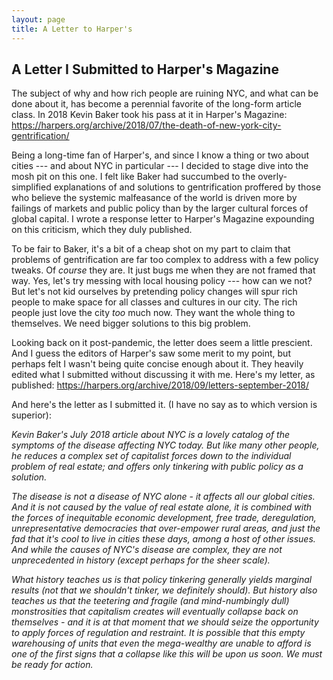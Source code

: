 ```yaml
---
layout: page
title: A Letter to Harper's
---
```


## A Letter I Submitted to Harper's Magazine 

The subject of why and how rich people are ruining NYC, and what can be
done about it, has become a perennial favorite of the long-form article
class. In 2018 Kevin Baker took his pass at it in Harper's Magazine:  
https://harpers.org/archive/2018/07/the-death-of-new-york-city-gentrification/

Being a long-time fan of Harper's, and since I know a thing or two
about cities --- and about NYC in particular --- I decided to stage
dive into the mosh pit on this one. I felt like Baker had succumbed to
the overly-simplified explanations of and solutions to gentrification
proffered by those who believe the systemic malfeasance of the world is
driven more by failings of markets and public policy than by the larger
cultural forces of global capital. I wrote a response letter to Harper's
Magazine expounding on this criticism, which they duly published.

To be fair to Baker, it's a bit of a cheap shot on my part to claim
that problems of gentrification are far too complex to address with a
few policy tweaks. Of *course* they are. It just bugs me when they are not
framed that way. Yes, let's try messing with local housing policy ---
how can we not? But let's not kid ourselves by pretending policy changes
will spur rich people to make space for all classes and cultures in our
city. The rich people just love the city *too* much now. They want the
whole thing to themselves. We need bigger solutions to this big problem.

Looking back on it post-pandemic, the letter does seem a
little prescient. And I guess the editors of Harper's saw
some merit to my point, but perhaps felt I wasn't being quite
concise enough about it. They heavily edited what I submitted
without discussing it with me. Here's my letter, as published: 
https://harpers.org/archive/2018/09/letters-september-2018/

And here's the letter as I submitted it. (I have no say as to which
version is superior):

_Kevin Baker's July 2018 article about NYC is a lovely catalog of the
symptoms of the disease affecting NYC today. But like many other people,
he reduces a complex set of capitalist forces down to the individual
problem of real estate; and offers only tinkering with public policy as
a solution._

_The disease is not a disease of NYC alone - it affects all our global
cities. And it is not caused by the value of real estate alone, it is
combined with the forces of inequitable economic development, free
trade, deregulation, unrepresentative democracies that over-empower
rural areas, and just the fad that it's cool to live in cities these
days, among a host of other issues. And while the causes of NYC's
disease are complex, they are not unprecedented in history (except
perhaps for the sheer scale)._

_What history teaches us is that policy tinkering generally yields
marginal results (not that we shouldn't tinker, we definitely should).
But history also teaches us that the teetering and fragile (and
mind-numbingly dull) monstrosities that capitalism creates will
eventually collapse back on themselves - and it is at that moment that
we should seize the opportunity to apply forces of regulation and
restraint. It is possible that this empty warehousing of units that even
the mega-wealthy are unable to afford is one of the first signs that a
collapse like this will be upon us soon. We must be ready for action._





